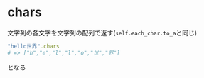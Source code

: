 # chars
文字列の各文字を文字列の配列で返す(`self.each_char.to_a`と同じ)  
```ruby
"hello世界".chars
# => ["h","e","l","l","o","世","界"]
```
となる
